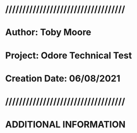 # ///////////////////////////////////
# Author: Toby Moore
# Project: Odore Technical Test
# Creation Date: 06/08/2021
# ///////////////////////////////////


# ADDITIONAL INFORMATION #

